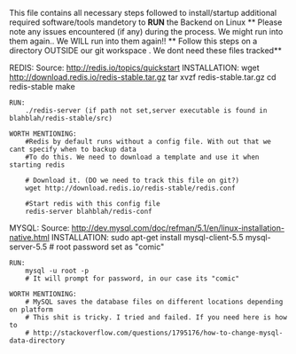 This file contains all necessary steps followed to install/startup additional required software/tools mandetory to **RUN** the Backend on Linux 
** Please note any  issues encountered (if any) during the process. We might run into them again.. We WILL run into them again!!
 ** Follow this steps on a directory OUTSIDE our git workspace . We dont need these files tracked**

REDIS: Source: http://redis.io/topics/quickstart
	INSTALLATION:
		wget http://download.redis.io/redis-stable.tar.gz
		tar xvzf redis-stable.tar.gz
		cd redis-stable
		make	

	RUN:
		./redis-server (if path not set,server executable is found in blahblah/redis-stable/src)
	
	WORTH MENTIONING:
		#Redis by default runs without a config file. With out that we cant specify when to backup data
		#To do this. We need to download a template and use it when starting redis
		
		# Download it. (DO we need to track this file on git?) 
		wget http://download.redis.io/redis-stable/redis.conf 

		#Start redis with this config file
		redis-server blahblah/redis-conf

MYSQL: Source: http://dev.mysql.com/doc/refman/5.1/en/linux-installation-native.html
	INSTALLATION:
		sudo apt-get install mysql-client-5.5 mysql-server-5.5
		# root password set as "comic"

	RUN:
		mysql -u root -p 
		# It will prompt for password, in our case its "comic"

	WORTH MENTIONING:
		# MySQL saves the database files on different locations depending on platform
		# This shit is tricky. I tried and failed. If you need here is how to
		# http://stackoverflow.com/questions/1795176/how-to-change-mysql-data-directory
